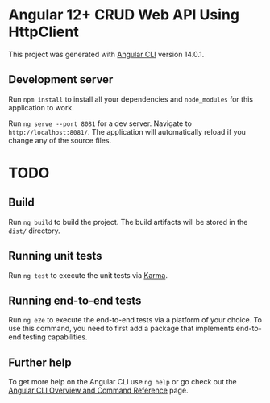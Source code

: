 # Angular 12+ CRUD Web API Using HttpClient

This project was generated with [Angular CLI](https://github.com/angular/angular-cli) version 14.0.1.

## Development server

Run `npm install` to install all your dependencies and `node_modules` for this application to work.

Run `ng serve --port 8081` for a dev server. Navigate to `http://localhost:8081/`. The application will automatically reload if you change any of the source files.

# TODO

## Build

Run `ng build` to build the project. The build artifacts will be stored in the `dist/` directory.

## Running unit tests

Run `ng test` to execute the unit tests via [Karma](https://karma-runner.github.io).

## Running end-to-end tests

Run `ng e2e` to execute the end-to-end tests via a platform of your choice. To use this command, you need to first add a package that implements end-to-end testing capabilities.

## Further help

To get more help on the Angular CLI use `ng help` or go check out the [Angular CLI Overview and Command Reference](https://angular.io/cli) page.
